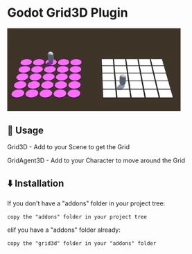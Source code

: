 # Godot Grid3D Plugin

<img src="addons/grid3d/documentation/images/Grid3D_Showcase.png" width="400"/>

## 🚀 Usage
Grid3D - Add to your Scene to get the Grid

GridAgent3D - Add to your Character to move around the Grid


## ⬇️ Installation
If you don't have a "addons" folder in your project tree:

	copy the "addons" folder in your project tree
	
elif you have a "addons" folder already:

	copy the "grid3d" folder in your "addons" folder
